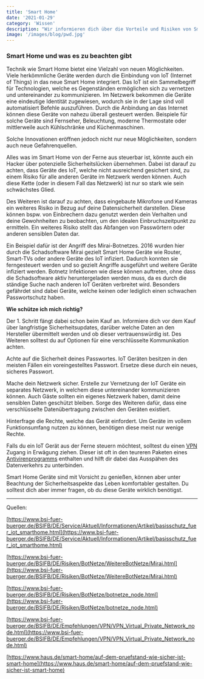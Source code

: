 ```yaml
---
title: 'Smart Home'
date: '2021-01-29'
category: 'Wissen'
description: "Wir informieren dich über die Vorteile und Risiken von Smart Home."
image: '/images/blog/pwd.jpg'
---
```


### **Smart Home und was es zu beachten gibt**

Technik wie Smart Home bietet eine Vielzahl von neuen Möglichkeiten. Viele herkömmliche Geräte werden durch die Einbindung von IoT (Internet of Things) in das neue Smart Home integriert. Das IoT ist ein Sammelbegriff für Technologien, welche es Gegenständen ermöglichen sich zu vernetzen und untereinander zu kommunizieren. Im Netzwerk bekommen die Geräte eine eindeutige Identität zugewiesen, wodurch sie in der Lage sind voll automatisiert Befehle auszuführen. Durch die Anbindung an das Internet können diese Geräte von nahezu überall gesteuert werden. Beispiele für solche Geräte sind Fernseher, Beleuchtung, moderne Thermostate oder mittlerweile auch Kühlschränke und Küchenmaschinen.



Solche Innovationen eröffnen jedoch nicht nur neue Möglichkeiten, sondern auch neue Gefahrenquellen.

Alles was im Smart Home von der Ferne aus steuerbar ist, könnte auch ein Hacker über potenzielle Sicherheitslücken übernehmen. Dabei ist darauf zu achten, dass Geräte des IoT, welche nicht ausreichend gesichert sind, zu einem Risiko für alle anderen Geräte im Netzwerk werden können. Auch diese Kette (oder in diesem Fall das Netzwerk) ist nur so stark wie sein schwächstes Glied.  

Des Weiteren ist darauf zu achten, dass eingebaute Mikrofone und Kameras ein weiteres Risiko in Bezug auf deine Datensicherheit darstellen. Diese können bspw. von Einbrechern dazu genutzt werden dein Verhalten und deine Gewohnheiten zu beobachten, um den idealen Einbruchszeitpunkt zu ermitteln. Ein weiteres Risiko stellt das Abfangen von Passwörtern oder anderen sensiblen Daten dar.



Ein Beispiel dafür ist der Angriff des Mirai-Botnetzes. 2016 wurden hier durch die Schadsoftware Mirai gezielt Smart Home Geräte wie Router, Smart-TVs oder andere Geräte des IoT infiziert. Dadurch konnten sie ferngesteuert werden und so gezielt Angriffe ausgeführt und weitere Geräte infiziert werden. Botnetz Infektionen wie diese können auftreten, ohne dass die Schadsoftware aktiv heruntergeladen werden muss, da es durch die ständige Suche nach anderen IoT Geräten verbreitet wird. Besonders gefährdet sind dabei Geräte, welche keinen oder lediglich einen schwachen Passwortschutz haben.










**Wie schütze ich mich richtig?**



Der 1\. Schritt fängt dabei schon beim Kauf an. Informiere dich vor dem Kauf über langfristige Sicherheitsupdates, darüber welche Daten an den Hersteller übermittelt werden und ob dieser vertrauenswürdig ist. Des Weiteren solltest du auf Optionen für eine verschlüsselte Kommunikation achten.



Achte auf die Sicherheit deines Passwortes. IoT Geräten besitzen in den meisten Fällen ein voreingestelltes Passwort. Ersetze diese durch ein neues, sicheres Passwort.



Mache dein Netzwerk sicher. Erstelle zur Vernetzung der IoT Geräte ein separates Netzwerk, in welchem diese untereinander kommunizieren können. Auch Gäste sollten ein eigenes Netzwerk haben, damit deine sensiblen Daten geschützt bleiben. Sorge des Weiteren dafür, dass eine verschlüsselte Datenübertragung zwischen den Geräten existiert.





Hinterfrage die Rechte, welche das Gerät einfordert. Um Geräte im vollem Funktionsumfang nutzen zu können, benötigen diese meist nur wenige Rechte.



Falls du ein IoT Gerät aus der Ferne steuern möchtest, solltest du einen [VPN](https://stupo.vercel.app/blog/VPN) Zugang in Erwägung ziehen. Dieser ist oft in den teureren Paketen eines [Antivirenprogramms](https://stupo.vercel.app/blog/Antivirenprogramm) enthalten und hilft dir dabei das Ausspähen des Datenverkehrs zu unterbinden.







Smart Home Geräte sind mit Vorsicht zu genießen, können aber unter Beachtung der Sicherheitsaspekte das Leben komfortabler gestalten. Du solltest dich aber immer fragen, ob du diese Geräte wirklich benötigst.


***

Quellen:


[https://www.bsi-fuer-buerger.de/BSIFB/DE/Service/Aktuell/Informationen/Artikel/basisschutz_fuer_iot_smarthome.html](https://www.bsi-fuer-buerger.de/BSIFB/DE/Service/Aktuell/Informationen/Artikel/basisschutz_fuer_iot_smarthome.html)



[https://www.bsi-fuer-buerger.de/BSIFB/DE/Risiken/BotNetze/WeitereBotNetze/Mirai.html](https://www.bsi-fuer-buerger.de/BSIFB/DE/Risiken/BotNetze/WeitereBotNetze/Mirai.html)



[https://www.bsi-fuer-buerger.de/BSIFB/DE/Risiken/BotNetze/botnetze_node.html](https://www.bsi-fuer-buerger.de/BSIFB/DE/Risiken/BotNetze/botnetze_node.html)



[https://www.bsi-fuer-buerger.de/BSIFB/DE/Empfehlungen/VPN/VPN_Virtual_Private_Network_node.html](https://www.bsi-fuer-buerger.de/BSIFB/DE/Empfehlungen/VPN/VPN_Virtual_Private_Network_node.html)



[https://www.haus.de/smart-home/auf-dem-pruefstand-wie-sicher-ist-smart-home](https://www.haus.de/smart-home/auf-dem-pruefstand-wie-sicher-ist-smart-home)



